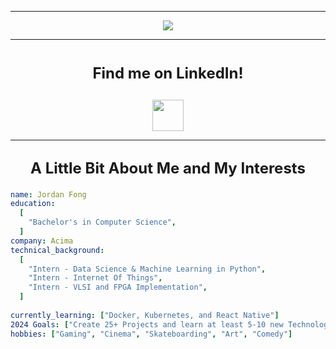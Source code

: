 <hr>
<p align="center">
  <img src="https://capsule-render.vercel.app/api?type=venom&color=gradient&height=300&section=header&text=Hey%20there%20👋&fontSize=90" />
</p>
<hr>

<h1>
  <p align="center">
    <strong style="font-size: 24px;">Find me on LinkedIn!</strong>
  </p>
</h1>
<a href="https://www.linkedin.com/in/jordan-fong-75b286219/">
  <p align="center">
    <img height="50" src="https://github.com/user-attachments/assets/1952fe5a-a098-42ee-9158-8599b1a43983" />
  </p>
</a>
<hr>

<h2>
  <p align="center">
    <strong style="font-size: 24px;">A Little Bit About Me and My Interests</strong>
  </p>
</h2>

```yaml
name: Jordan Fong
education:
  [
    "Bachelor's in Computer Science",
  ]
company: Acima
technical_background:
  [
    "Intern - Data Science & Machine Learning in Python",
    "Intern - Internet Of Things",
    "Intern - VLSI and FPGA Implementation",
  ]
  
currently_learning: ["Docker, Kubernetes, and React Native"]
2024 Goals: ["Create 25+ Projects and learn at least 5-10 new Technologies."]
hobbies: ["Gaming", "Cinema", "Skateboarding", "Art", "Comedy"]
```


<!--
**21jfong/21jfong** is a ✨ _special_ ✨ repository because its `README.md` (this file) appears on your GitHub profile.

Here are some ideas to get you started:

- 🔭 I’m currently working on ...
- 🌱 I’m currently learning ...
- 👯 I’m looking to collaborate on ...
- 🤔 I’m looking for help with ...
- 💬 Ask me about ...
- 📫 How to reach me: ...
- 😄 Pronouns: ...
- ⚡ Fun fact: ...
-->
